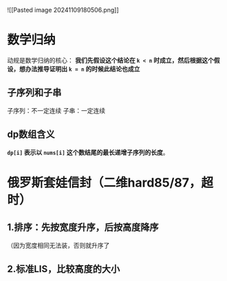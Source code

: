
![[Pasted image 20241109180506.png]]

# 数学归纳
动规是数学归纳的核心：
**我们先假设这个结论在 `k < n` 时成立，然后根据这个假设，想办法推导证明出 `k = n` 的时候此结论也成立**
## 子序列和子串
子序列：不一定连续
子串：一定连续


## dp数组含义
**`dp[i]` 表示以 `nums[i]` 这个数结尾的最长递增子序列的长度**。


# 俄罗斯套娃信封（二维hard85/87，超时）
## 1.排序：先按宽度升序，后按高度降序
（因为宽度相同无法装，否则就升序了
## 2.标准LIS，比较高度的大小


